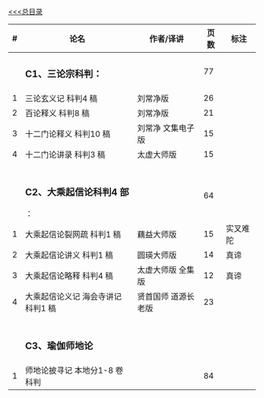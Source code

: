 [<<<总目录](./index.md)


|#|论名| 作者/译讲|页数|标注|
|-|-----------------------|---|--|--|
||<h3 id="c-1">C1、三论宗科判：</h3>||77|
|1|三论玄义记 科判4 稿 |刘常净版|26|
|2|百论释义 科判8 稿 |刘常净版|21 |
|3|十二门论释义 科判10 稿 |刘常净 文集电子版|15 |
|4|十二门论讲录 科判3 稿| 太虚大师版|15 |
||
||
||
||<h3 id="c-2">C2、大乘起信论科判4 部</h3>：||64|
|1|大乘起信论裂网疏 科判1 稿 |藕益大师版|15 |实叉难陀|
|2|大乘起信论讲义 科判1 稿 |圆瑛大师版|14 |真谛|
|3|大乘起信论略释 科判4 稿 |太虚大师版 全集版|12| 真谛|
|4|大乘起信论义记 海会寺讲记 科判1 稿| 贤首国师 道源长老版|23||真谛|
||
||
||
||<h3 id="c-3">C3、瑜伽师地论</h3>|
|1|师地论披寻记 本地分1-8 卷 科判||84|
